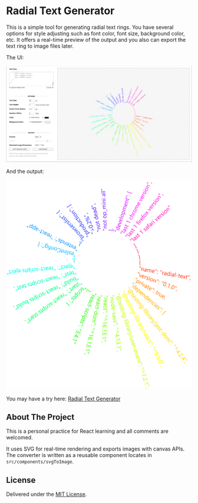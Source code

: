 # Radial Text Generator
This is a simple tool for generating radial text rings. You have several options for style adjusting such as font color, font size, background color, etc. It offers a real-time preview of the output and you also can export the text ring to image files later.

The UI:

![Radial Text UI](resources/RadialTextUI.png)

And the output:

![Raial Text Output](resources/RadialTextOutput.png)

You may have a try here: [Radial Text Generator](https://miscellany.vincent-is.me/radial-text-generator/)

## About The Project
This is a personal practice for React learning and all comments are welcomed.

It uses SVG for real-time rendering and exports images with canvas APIs. The converter is written as a reusable component locates in `src/components/svgToImage`.

## License
Delivered under the [MIT License](../LICENSE).